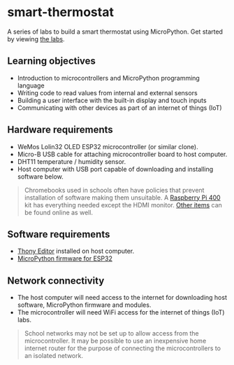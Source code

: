 # smart-thermostat
A series of labs to build a smart thermostat using MicroPython. Get started by viewing [the labs](docs/index.md).

## Learning objectives
* Introduction to microcontrollers and MicroPython programming language
* Writing code to read values from internal and external sensors
* Building a user interface with the built-in display and touch inputs
* Communicating with other devices as part of an internet of things (IoT)

## Hardware requirements
* WeMos Lolin32 OLED ESP32 microcontroller (or similar clone).
* Micro-B USB cable for attaching microcontroller board to host computer.
* DHT11 temperature / humidity sensor.
* Host computer with USB port capable of downloading and installing software below.

> Chromebooks used in schools often have policies that prevent installation of software making them unsuitable.
> A [Raspberry Pi 400](https://www.raspberrypi.com/products/raspberry-pi-400/?variant=raspberry-pi-400-us-kit)
> kit has everything needed except the HDMI monitor.
> [Other items](https://www.amazon.com/hz/wishlist/ls/3DOVN9NREQHIB?ref_=wl_share) can be found online as well.

## Software requirements
* [Thony Editor](https://thonny.org/) installed on host computer.
* [MicroPython firmware for ESP32](https://micropython.org/download/esp32/)

## Network connectivity
* The host computer will need access to the internet for downloading host software, MicroPython firmware and modules.
* The microcontroller will need WiFi access for the internet of things (IoT) labs.

> School networks may not be set up to allow access from the microcontroller. It may be possible to use an
> inexpensive home internet router for the purpose of connecting the microcontrollers to an isolated network.
